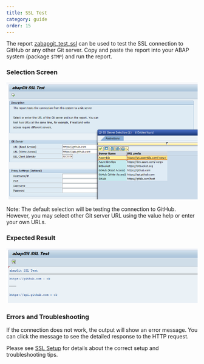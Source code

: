 ```yaml
---
title: SSL Test
category: guide
order: 15
---
```


The report [zabapgit_test_ssl](https://raw.githubusercontent.com/abapGit/docs.abapgit.org/main/src/zabapgit_test_ssl.abap) can be used to test the SSL connection to GitHub or any other Git server. Copy and paste the report into your ABAP system (package `$TMP`) and run the report.

### Selection Screen

![ssl_test_selection](img/ssl_test_selection.png)

Note: The default selection will be testing the connection to GitHub. However, you may select other Git server URL using the value help or enter your own URLs.

### Expected Result

![ssl_test_result](img/ssl_test_result.png)

### Errors and Troubleshooting

If the connection does not work, the output will show an error message. You can click the message to see the detailed response to the HTTP request.

Please see [SSL Setup](guide-ssl-setup.html) for details about the correct setup and troubleshooting tips.
